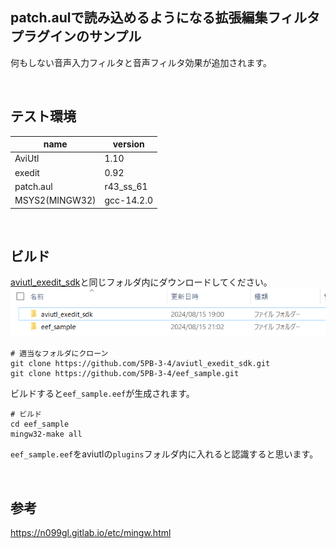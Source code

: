 ## patch.aulで読み込めるようになる拡張編集フィルタプラグインのサンプル
何もしない音声入力フィルタと音声フィルタ効果が追加されます。

<br>

## テスト環境
| name           | version    |
| ---            | ---        |
| AviUtl         | 1.10       |
| exedit         | 0.92       |
| patch.aul      | r43_ss_61  |
| MSYS2(MINGW32) | gcc-14.2.0 |

<br>

## ビルド
[aviutl_exedit_sdk](https://github.com/5PB-3-4/aviutl_exedit_sdk)と同じフォルダ内にダウンロードしてください。
![フォルダ](https://github.com/5PB-3-4/eef_sample/blob/image/folder_sample.PNG)

```shell
# 適当なフォルダにクローン
git clone https://github.com/5PB-3-4/aviutl_exedit_sdk.git
git clone https://github.com/5PB-3-4/eef_sample.git
```
ビルドすると`eef_sample.eef`が生成されます。
```shell
# ビルド
cd eef_sample
mingw32-make all
```
`eef_sample.eef`をaviutlの`plugins`フォルダ内に入れると認識すると思います。

<br>

## 参考
https://n099gl.gitlab.io/etc/mingw.html
